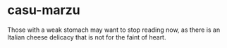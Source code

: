 # casu-marzu
Those with a weak stomach may want to stop reading now, as there is an Italian cheese delicacy that is not for the faint of heart.
